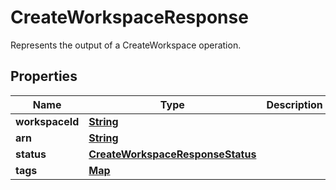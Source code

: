

# CreateWorkspaceResponse

Represents the output of a CreateWorkspace operation.

## Properties

| Name | Type | Description | Notes |
|------------ | ------------- | ------------- | -------------|
|**workspaceId** | [**String**](String.md) |  |  |
|**arn** | [**String**](String.md) |  |  |
|**status** | [**CreateWorkspaceResponseStatus**](CreateWorkspaceResponseStatus.md) |  |  |
|**tags** | [**Map**](Map.md) |  |  [optional] |



